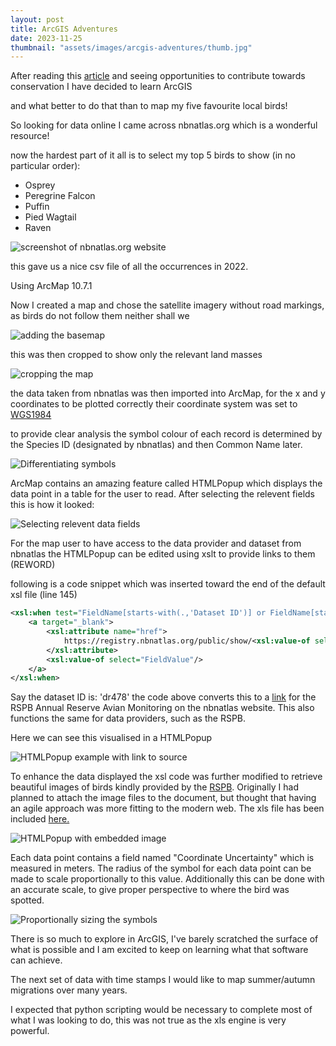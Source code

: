 ```yaml
---
layout: post
title: ArcGIS Adventures
date: 2023-11-25
thumbnail: "assets/images/arcgis-adventures/thumb.jpg"
---
```


After reading this [article](https://www.audubon.org/feature/aerial-odysseys-bird-migration-americas) and seeing opportunities to contribute towards conservation I have decided to learn ArcGIS

and what better to do that than to map my five favourite local birds!

So looking for data online I came across nbnatlas.org which is a wonderful resource!

now the hardest part of it all is to select my top 5 birds to show (in no particular order):

* Osprey
* Peregrine Falcon
* Puffin
* Pied Wagtail
* Raven

![screenshot of nbnatlas.org website](/assets/images/arcgis-adventures/1-downloading-data.PNG)

this gave us a nice csv file of all the occurrences in 2022.

Using ArcMap 10.7.1

Now I created a map and chose the satellite imagery without road markings, as birds do not follow them neither shall we

![adding the basemap](/assets/images/arcgis-adventures/2-add-basemap.PNG)

this was then cropped to show only the relevant land masses

![cropping the map](/assets/images/arcgis-adventures/3-cropping-map.PNG)

the data taken from nbnatlas was then imported into ArcMap, for the x and y coordinates to be plotted correctly their coordinate system was set to [WGS1984](https://en.wikipedia.org/wiki/World_Geodetic_System) 

to provide clear analysis the symbol colour of each record is determined by the Species ID (designated by nbnatlas) and then Common Name later.

![Differentiating symbols](/assets/images/arcgis-adventures/4-different-symbols.PNG)

ArcMap contains an amazing feature called HTMLPopup which displays the data point in a table for the user to read. After selecting the relevent fields this is how it looked:

![Selecting relevent data fields](/assets/images/arcgis-adventures/5-selected-fields.PNG)

For the map user to have access to the data provider and dataset from nbnatlas the HTMLPopup can be edited using xslt to provide links to them (REWORD)

following is a code snippet which was inserted toward the end of the default xsl file (line 145)

```xml
<xsl:when test="FieldName[starts-with(.,'Dataset ID')] or FieldName[starts-with(.,'Data Provider ID')]">
    <a target="_blank"> 
        <xsl:attribute name="href">
            https://registry.nbnatlas.org/public/show/<xsl:value-of select="FieldValue"/>
        </xsl:attribute>
        <xsl:value-of select="FieldValue"/>
    </a>
</xsl:when>
```

Say the dataset ID is: 'dr478' the code above converts this to a [link](https://registry.nbnatlas.org/public/show/dr478) for the RSPB Annual Reserve Avian Monitoring on the nbnatlas website. This also functions the same for data providers, such as the RSPB.

Here we can see this visualised in a HTMLPopup

![HTMLPopup example with link to source](/assets/images/arcgis-adventures/6-link-to-source.PNG)

To enhance the data displayed the xsl code was further modified to retrieve beautiful images of birds kindly provided by the [RSPB](https://rspb.org.uk). Originally I had planned to attach the image files to the document, but thought that having an agile approach was more fitting to the modern web. The xls file has been included [here.](/assets/files/html-pop-up.xslt)

![HTMLPopup with embedded image](/assets/images/arcgis-adventures/7-embedded-image.PNG)

Each data point contains a field named "Coordinate Uncertainty" which is measured in meters. The radius of the symbol for each data point can be made to scale proportionally to this value. Additionally this can be done with an accurate scale, to give proper perspective to where the bird was spotted. 

![Proportionally sizing the symbols](/assets/images/arcgis-adventures/8-proportional-size.PNG)

There is so much to explore in ArcGIS, I've barely scratched the surface of what is possible and I am excited to keep on learning what that software can achieve.

The next set of data with time stamps I would like to map summer/autumn migrations over many years. 

I expected that python scripting would be necessary to complete most of what I was looking to do, this was not true as the xls engine is very powerful.
